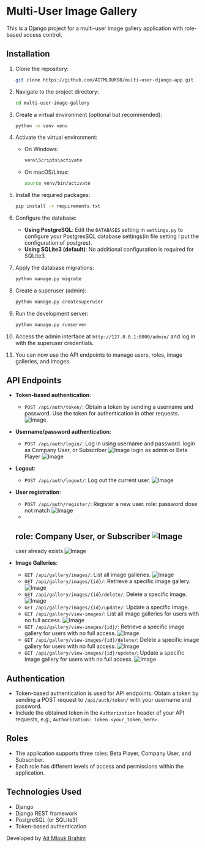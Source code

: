 # Multi-User Image Gallery

This is a Django project for a multi-user image gallery application with role-based access control.

## Installation

1. Clone the repository:
    ```bash
    git clone https://github.com/AITMLOUK98/multi-user-django-app.git
    ```
2. Navigate to the project directory:
    ```bash
    cd multi-user-image-gallery
    ```
3. Create a virtual environment (optional but recommended):
    ```bash
    python -m venv venv
    ```
4. Activate the virtual environment:
    - On Windows:
        ```bash
        venv\Scripts\activate
        ```
    - On macOS/Linux:
        ```bash
        source venv/bin/activate
        ```
5. Install the required packages:
    ```bash
    pip install -r requirements.txt
    ```
6. Configure the database:
    - **Using PostgreSQL**: Edit the `DATABASES` setting in `settings.py` to configure your PostgresSQL database settings(in file setting I put the configuration of postgres).
    - **Using SQLite3 (default)**: No additional configuration is required for SQLite3.

7. Apply the database migrations:
    ```bash
    python manage.py migrate
    ```
8. Create a superuser (admin):
    ```bash
    python manage.py createsuperuser
    ```
9. Run the development server:
    ```bash
    python manage.py runserver
    ```
10. Access the admin interface at `http://127.0.0.1:8000/admin/` and log in with the superuser credentials.

11. You can now use the API endpoints to manage users, roles, image galleries, and images.

## API Endpoints

- **Token-based authentication**:
    - `POST /api/auth/token/`: Obtain a token by sending a username and password. Use the token for authentication in other requests.
     ![Image](tests/img/1.49.19.png)
- **Username/password authentication**:
    - `POST /api/auth/login/`: Log in using username and password.
     login as  Company User, or Subscriber
     ![Image](tests/img/00.14.17.png)
     login as admin or Beta Player
     ![Image](tests/img/01.44.32.png)

- **Logout**:
    - `POST /api/auth/logout/`: Log out the current user.
    ![Image](tests/img/02.41.30.png)
- **User registration**:
    - `POST /api/auth/register/`: Register a new user.
    role: password dose not match
    ![Image](tests/img/00.09.35.png)
    - 
    role: Company User, or Subscriber
    ![Image](tests/img/00.10.08.png)
    - 
    user already exists
    ![Image](tests/img/00.10.19.png)
- **Image Galleries**:
    - `GET /api/gallery/images/`: List all image galleries.
    ![Image](tests/img/01.45.39.png)
    - `GET /api/gallery/images/{id}/`: Retrieve a specific image gallery.
    ![Image](tests/img/01.47.07.png)
    - `GET /api/gallery/images/{id}/delete/`: Delete a specific image.
    ![Image](tests/img/01.42.47.png)
    - `GET /api/gallery/images/{id}/update/`: Update a specific image.
    - `GET /api/gallery/view-images/`: List all image galleries for users with no full access.
    ![Image](tests/img/01.41.01.png)
    - `GET /api/gallery/view-images/{id}/`: Retrieve a specific image gallery for users with no full access.
    ![Image](tests/img/01.47.07.png)
    - `GET /api/gallery/view-images/{id}/delete/`: Delete a specific image gallery for users with no full access.
    ![Image](tests/img/01.47.50.png)
    - `GET /api/gallery/view-images/{id}/update/`: Update a specific image gallery for users with no full access.
    ![Image](tests/img/01.43.15.png)

## Authentication

- Token-based authentication is used for API endpoints. Obtain a token by sending a POST request to `/api/auth/token/` with your username and password.
- Include the obtained token in the `Authorization` header of your API requests, e.g., `Authorization: Token <your_token_here>`.

## Roles

- The application supports three roles: Beta Player, Company User, and Subscriber.
- Each role has different levels of access and permissions within the application.

## Technologies Used

- Django
- Django REST framework
- PostgreSQL (or SQLite3)
- Token-based authentication

Developed by [Ait Mlouk Brahim](https://github.com/AITMLOUK98/multi-user-django-app)
